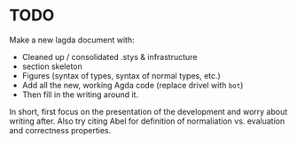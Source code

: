 # TODO 
Make a new lagda document with:
  - Cleaned up / consolidated .stys & infrastructure
  - section skeleton
  - Figures (syntax of types, syntax of normal types, etc.)
  - Add all the new, working Agda code (replace drivel with `bot`)
  - Then fill in the writing around it.

In short, first focus on the presentation of the development and worry about writing after. Also try citing Abel for definition of normaliation vs. evaluation and correctness properties.